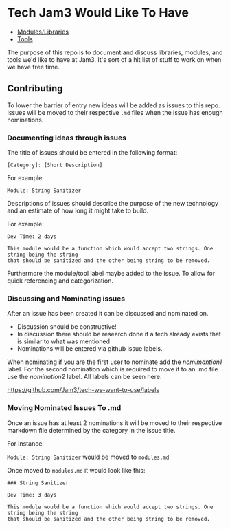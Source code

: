 Tech Jam3 Would Like To Have
============================

* [Modules/Libraries](modules.md)
* [Tools](tools.md)

The purpose of this repo is to document and discuss libraries, modules, and tools we'd like to have at Jam3. It's sort of a hit list of stuff to work on when we have free time.

## Contributing

To lower the barrier of entry new ideas will be added as issues to this repo. Issues will be moved to their respective `.md` files when the issue has enough nominations.

### Documenting ideas through issues

The title of issues should be entered in the following format:

`[Category]: [Short Description]`

For example:

`Module: String Sanitizer`

Descriptions of issues should describe the purpose of the new technology and an estimate of how long it might take to build.

For example:
```
Dev Time: 2 days

This module would be a function which would accept two strings. One string being the string 
that should be sanitized and the other being string to be removed.
```
Furthermore the module/tool label maybe added to the issue. To allow for quick referencing and categorization.


### Discussing and Nominating issues

After an issue has been created it can be discussed and nominated on.

* Discussion should be constructive! 
* In discussion there should be research done if a tech already exists that is similar to what was mentioned
* Nominations will be entered via github issue labels. 

When nominating if you are the first user to nominate add the *nomimantion1* label. For the second nomination which is required to move it to an .md file use the *nomination2* label. All labels can be seen here:

https://github.com/Jam3/tech-we-want-to-use/labels

### Moving Nominated Issues To .md

Once an issue has at least 2 nominations it will be moved to their respective markdown file determined by the category in the issue title.

For instance:

`Module: String Sanitizer` would be moved to `modules.md`

Once moved to `modules.md` it would look like this:

```
### String Sanitizer

Dev Time: 3 days

This module would be a function which would accept two strings. One string being the string 
that should be sanitized and the other being string to be removed.
```
